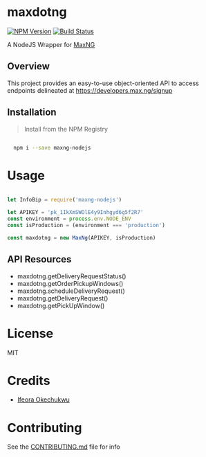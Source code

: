 # maxdotng

[![NPM Version][npm-image]][npm-url]
[![Build Status][travis-image]][travis-url]

A NodeJS Wrapper for [MaxNG](https://developers.max.ng)

## Overview
This project provides an easy-to-use object-oriented API to access endpoints delineated at https://developers.max.ng/signup

## Installation

>Install from the NPM Registry

```bash

  npm i --save maxng-nodejs

```

# Usage

```js

let InfoBip = require('maxng-nodejs')

let APIKEY = 'pk_1IkXmSWOlE4y9Inhgyd6g5f2R7'
const environment = process.env.NODE_ENV
const isProduction = (environment === 'production')

const maxdotng = new MaxNg(APIKEY, isProduction)

```

## API Resources

- maxdotng.getDeliveryRequestStatus()
- maxdotng.getOrderPickupWindows()
- maxdotng.scheduleDeliveryRequest()
- maxdotng.getDeliveryRequest()
- maxdotng.getPickUpWindow()

# License

MIT

# Credits

- [Ifeora Okechukwu](https://twitter.com/isocroft)

# Contributing

See the [CONTRIBUTING.md](https://github.com/stitchng/maxdotng/blob/master/CONTRIBUTING.md) file for info

[npm-image]: https://img.shields.io/npm/v/maxng-nodejs.svg?style=flat-square
[npm-url]: https://npmjs.org/package/maxng-nodejs

[travis-image]: https://img.shields.io/travis/stitchng/maxdotng/master.svg?style=flat-square
[travis-url]: https://travis-ci.org/stitchng/maxdotng
